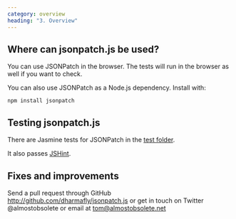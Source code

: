```yaml
---
category: overview
heading: "3. Overview"
---
```


Where can jsonpatch.js be used?
-------------------------------

You can use JSONPatch in the browser. The tests will run in the browser as well if you want to check.

You can also use JSONPatch as a Node.js dependency. Install with:

    npm install jsonpatch

Testing jsonpatch.js
--------------------

There are Jasmine tests for JSONPatch in the [test folder](https://github.com/dharmafly/jsonpatch.js/tree/master/test).

It also passes [JSHint](http://www.jshint.com/).

Fixes and improvements
----------------------

Send a pull request through GitHub <http://github.com/dharmafly/jsonpatch.js> or get in touch on Twitter @almostobsolete or email at tom@almostobsolete.net

